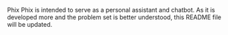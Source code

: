 Phix
Phix is intended to serve as a personal assistant and chatbot. As it is developed more and the problem set is better understood, this README file will be updated.

